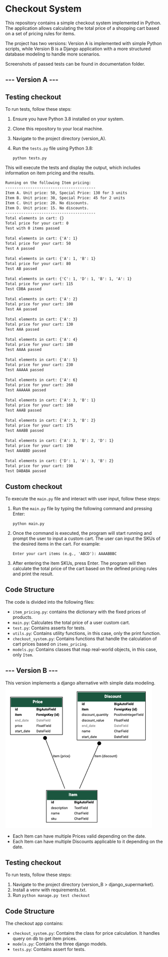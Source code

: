 # Checkout System

This repository contains a simple checkout system implemented in Python. The application allows calculating the total price of a shopping cart based on a set of pricing rules for items.

The project has two versions: Version A is implemented with simple Python scripts, while Version B is a Django application with a more structured database modeling to handle more scenarios.

Screenshots of passed tests can be found in documentation folder.

## --- Version A ---

## Testing checkout

To run tests, follow these steps:

1. Ensure you have Python 3.8 installed on your system.
2. Clone this repository to your local machine.
3. Navigate to the project directory (version_A).
4. Run the `tests.py` file using Python 3.8:

   ```
   python tests.py
   ```
   
This will execute the tests and display the output, which includes information on item pricing and the results.

```
Running on the following Item pricing:
----------------------------------------
Item A. Unit price: 50, Special Price: 130 for 3 units
Item B. Unit price: 30, Special Price: 45 for 2 units
Item C. Unit price: 20. No discounts.
Item D. Unit price: 15. No discounts.
----------------------------------------
Total elements in cart: {}
Total price for your cart: 0
Test with 0 items passed

Total elements in cart: {'A': 1}
Total price for your cart: 50
Test A passed

Total elements in cart: {'A': 1, 'B': 1}
Total price for your cart: 80
Test AB passed

Total elements in cart: {'C': 1, 'D': 1, 'B': 1, 'A': 1}
Total price for your cart: 115
Test CDBA passed

Total elements in cart: {'A': 2}
Total price for your cart: 100
Test AA passed

Total elements in cart: {'A': 3}
Total price for your cart: 130
Test AAA passed

Total elements in cart: {'A': 4}
Total price for your cart: 180
Test AAAA passed

Total elements in cart: {'A': 5}
Total price for your cart: 230
Test AAAAA passed

Total elements in cart: {'A': 6}
Total price for your cart: 260
Test AAAAAA passed

Total elements in cart: {'A': 3, 'B': 1}
Total price for your cart: 160
Test AAAB passed

Total elements in cart: {'A': 3, 'B': 2}
Total price for your cart: 175
Test AAABB passed

Total elements in cart: {'A': 3, 'B': 2, 'D': 1}
Total price for your cart: 190
Test AAABBD passed

Total elements in cart: {'D': 1, 'A': 3, 'B': 2}
Total price for your cart: 190
Test DABABA passed

```

## Custom checkout

To execute the `main.py` file and interact with user input, follow these steps:

1. Run the `main.py` file by typing the following command and pressing Enter:

   ```
   python main.py
   ```

2. Once the command is executed, the program will start running and prompt the user to input a custom cart. The user can input the SKUs of the desired items in the cart. For example:

   ```
   Enter your cart items (e.g., 'ABCD'): AAAABBBC
   ```

3. After entering the item SKUs, press Enter. The program will then calculate the total price of the cart based on the defined pricing rules and print the result.


## Code Structure

The code is divided into the following files:

- `item_pricing.py`: contains the dictionary with the fixed prices of products.
- `main.py`: Calculates the total price of a user custom cart.
- `test.py`: Contains asserts for tests.
- `utils.py`: Contains utility functions, in this case, only the print function.
- `checkout_system.py`: Contains functions that handle the calculation of cart prices based on `items_pricing`.
- `models.py`: Contains classes that map real-world objects, in this case, only `Item`.

## --- Version B ---

This version implements a django alternative with simple data modeling.
![](version_B/django_supermarket/models.png)

- Each Item can have multiple Prices valid depending on the date.
- Each Item can have multiple Discounts applicable to it depending on the date.

## Testing checkout

To run tests, follow these steps:

1. Navigate to the project directory (version_B > django_supermarket).
2. Install a venv with requirements.txt.
3. Run `python manage.py test checkout      `

## Code Structure

The checkout app contains:

- `checkout_system.py`: Contains the class for price calculation. It handles query on db to get item prices.
- `models.py`: Contains the three django models.
- `tests.py`: Contains assert for tests.